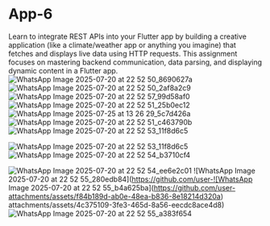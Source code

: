 # App-6
Learn to integrate REST APIs into your Flutter app by building a creative application (like a climate/weather app or anything you imagine) that fetches and displays live data using HTTP requests. This assignment focuses on mastering backend communication, data parsing, and displaying dynamic content in a Flutter app.
![WhatsApp Image 2025-07-20 at 22 52 50_8690627a](https://github.com/user-attachments/assets/95a490e8-30c3-4ccd-a28c-aa6379e382e1)
![WhatsApp Image 2025-07-20 at 22 52 50_2af8a2c9](https://github.com/user-attachments/assets/66260cd9-c65d-43a8-b395-73720805e585)
![WhatsApp Image 2025-07-20 at 22 52 57_99d58af0](https://github.com/user-attachments/assets/37933057-e26d-4506-a249-ecb39cc5466b)
![WhatsApp Image 2025-07-20 at 22 52 51_25b0ec12](https://github.com/user-attachments/assets/7de9f049-21a1-4392-bd97-abd99461a31f)
![WhatsApp Image 2025-07-25 at 13 26 29_5c7d426a](https://github.com/user-attachments/assets/ee1f43c7-0670-44f1-b1c3-40e32adc9cad)
![WhatsApp Image 2025-07-20 at 22 52 51_c463790b](https://github.com/user-attachments/assets/a5bcda2b-b08c-4c4c-a0c5-4709957336b3)
![WhatsApp Image 2025-07-20 at 22 52 53_11f8d6c5](https://github.com/user-attachments/assets/a98a764f-d3ca-431d-9f12-b185e2c3a06b)


![WhatsApp Image 2025-07-20 at 22 52 53_11f8d6c5](https://github.com/user-attachments/assets/27f75f04-7920-4c50-ac68-d51953e6d667)
![WhatsApp Image 2025-07-20 at 22 52 54_b3710cf4](https://github.com/user-attachments/assets/756a7dc8-1eb0-476d-89bd-10091bdc65e6)

![WhatsApp Image 2025-07-20 at 22 52 54_ee6e2c01](https://github.com/user-attachments/assets/1f247aa1-b28b-4b6f-94bc-1d601b6f119f)
![WhatsApp Image 2025-07-20 at 22 52 55_280edb84](https://github.com/user-![WhatsApp Image 2025-07-20 at 22 52 55_b4a625ba](https://github.com/user-attachments/assets/f84b189d-ab0e-48ea-b836-8e18214d320a)
attachments/assets/4c375109-3fe3-465d-8a56-eecdc8ace4d8)
![WhatsApp Image 2025-07-20 at 22 52 55_a383f654](https://github.com/user-attachments/assets/197fc7f4-88e1-48c7-93cb-9ff71b323c77)
